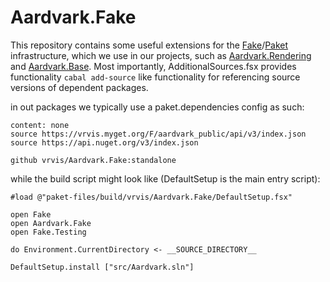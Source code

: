 # Aardvark.Fake

This repository contains some useful extensions for the [Fake][1]/[Paket][2] infrastructure, 
which we use in our projects, such as [Aardvark.Rendering][3] and [Aardvark.Base][4].
Most importantly, AdditionalSources.fsx provides functionality ``cabal add-source`` like functionality for referencing source versions of dependent packages.

in out packages we typically use a paket.dependencies config as such:

```group Build
content: none
source https://vrvis.myget.org/F/aardvark_public/api/v3/index.json
source https://api.nuget.org/v3/index.json

github vrvis/Aardvark.Fake:standalone 
```

while the build script might look like (DefaultSetup is the main entry script):

```
#load @"paket-files/build/vrvis/Aardvark.Fake/DefaultSetup.fsx"

open Fake
open Aardvark.Fake
open Fake.Testing

do Environment.CurrentDirectory <- __SOURCE_DIRECTORY__

DefaultSetup.install ["src/Aardvark.sln"]
```

[1]: http://fsharp.github.io/FAKE/
[2]: https://github.com/fsprojects/Paket
[3]: https://github.com/vrvis/aardvark.rendering
[4]: https://github.com/vrvis/aardvark

